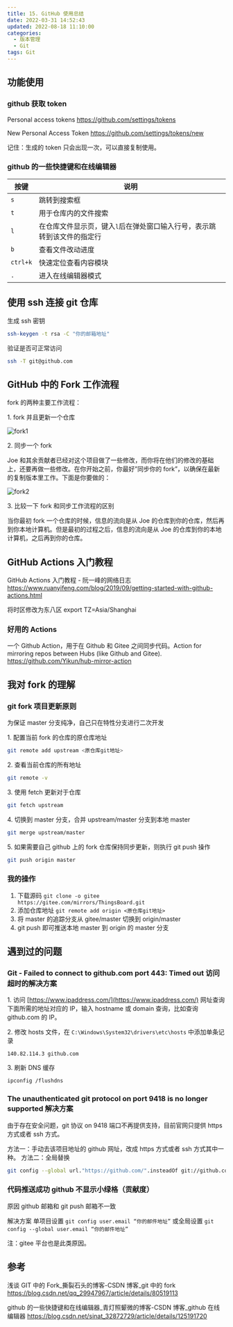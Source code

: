 ```yaml
---
title: 15. GitHub 使用总结
date: 2022-03-31 14:52:43
updated: 2022-08-18 11:10:00
categories:
  - 版本管理
  - Git
tags: Git
---
```


## 功能使用

### github 获取 token

Personal access tokens
<https://github.com/settings/tokens>

New Personal Access Token
<https://github.com/settings/tokens/new>

记住：生成的 token 只会出现一次，可以直接复制使用。

### github 的一些快捷键和在线编辑器

| 按键     | 说明                                                                    |
| -------- | ----------------------------------------------------------------------- |
| `s`      | 跳转到搜索框                                                            |
| `t`      | 用于仓库内的文件搜索                                                    |
| `l`      | 在仓库文件显示页，键入`l`后在弹处窗口输入行号，表示跳转到该文件的指定行 |
| `b`      | 查看文件改动进度                                                        |
| `ctrl+k` | 快速定位查看内容模块                                                    |
| `.`      | 进入在线编辑器模式                                                      |

## 使用 ssh 连接 git 仓库

生成 ssh 密钥

```sh
ssh-keygen -t rsa -C "你的邮箱地址"
```

验证是否可正常访问

```sh
ssh -T git@github.com
```

## GitHub 中的 Fork 工作流程

fork 的两种主要工作流程：

1\. fork 并且更新一个仓库

![fork1](/images/版本管理-Git/15-GitHub-使用总结/fork1.png)

2\. 同步一个 fork

Joe 和其余贡献者已经对这个项目做了一些修改，而你将在他们的修改的基础上，还要再做一些修改。在你开始之前，你最好”同步你的 fork”，以确保在最新的复制版本里工作。下面是你要做的：

![fork2](/images/版本管理-Git/15-GitHub-使用总结/fork2.png)

3\. 比较一下 fork 和同步工作流程的区别

当你最初 fork 一个仓库的时候，信息的流向是从 Joe 的仓库到你的仓库，然后再到你本地计算机。但是最初的过程之后，信息的流向是从 Joe 的仓库到你的本地计算机，之后再到你的仓库。

<!-- more -->

## GitHub Actions 入门教程

GitHub Actions 入门教程 - 阮一峰的网络日志
<https://www.ruanyifeng.com/blog/2019/09/getting-started-with-github-actions.html>

将时区修改为东八区
export TZ=Asia/Shanghai

### 好用的 Actions

一个 Github Action，用于在 Github 和 Gitee 之间同步代码。Action for mirroring repos between Hubs (like Github and Gitee).
<https://github.com/Yikun/hub-mirror-action>

## 我对 fork 的理解

### git fork 项目更新原则

为保证 master 分支纯净，自己只在特性分支进行二次开发

1\. 配置当前 fork 的仓库的原仓库地址

```sh
git remote add upstream <原仓库git地址>
```

2\. 查看当前仓库的所有地址

```sh
git remote -v
```

3\. 使用 fetch 更新对于仓库

```sh
git fetch upstream
```

4\. 切换到 master 分支，合并 upstream/master 分支到本地 master

```sh
git merge upstream/master
```

5\. 如果需要自己 github 上的 fork 仓库保持同步更新，则执行 git push 操作

```sh
git push origin master
```

### 我的操作

1. 下载源码 `git clone -o gitee https://gitee.com/mirrors/ThingsBoard.git`
2. 添加仓库地址 `git remote add origin <原仓库git地址>`
3. 将 master 的追踪分支从 gitee/master 切换到 origin/master
4. git push 即可推送本地 master 到 origin 的 master 分支

## 遇到过的问题

### Git - Failed to connect to github.com port 443: Timed out 访问超时的解决方案

1\. 访问 [https://www.ipaddress.com/](https://www.ipaddress.com/) 网址查询下面所需的地址对应的 IP，输入 hostname 或 domain 查询，比如查询 github.com 的 IP。

2\. 修改 hosts 文件，在 `C:\Windows\System32\drivers\etc\hosts` 中添加单条记录

```text
140.82.114.3 github.com
```

3\. 刷新 DNS 缓存

```sh
ipconfig /flushdns
```

### The unauthenticated git protocol on port 9418 is no longer supported 解决方案

由于存在安全问题，git 协议 on 9418 端口不再提供支持，目前官网只提供 https 方式或者 ssh 方式。

方法一：手动去该项目地址的 github 网址，改成 https 方式或者 ssh 方式其中一种。
方法二：全局替换

```sh
git config --global url."https://github.com/".insteadOf git://github.com/
```

### 代码推送成功 github 不显示小绿格（贡献度）

原因
github 邮箱和 git push 邮箱不一致

解决方案
单项目设置 `git config user.email “你的邮件地址”`
或全局设置 `git config --global user.email “你的邮件地址”`

注：gitee 平台也是此类原因。

## 参考

浅谈 GIT 中的 Fork\_撕裂石头的博客-CSDN 博客\_git 中的 fork
<https://blog.csdn.net/qq_29947967/article/details/80519113>

github 的一些快捷键和在线编辑器\_青灯照颦微的博客-CSDN 博客\_github 在线编辑器
<https://blog.csdn.net/sinat_32872729/article/details/125191720>
